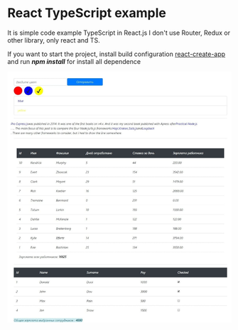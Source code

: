 # React TypeScript example

It is simple code example TypeScript in React.js
I don't use Router, Redux or other library, only react and TS.

If you want to start the project, install build configuration [react-create-app](https://github.com/facebook/create-react-app "react-create-app") and run ***npm install*** for install all dependence

![ts-react-snapshot](./TS-ReactApp-Shot.jpg)